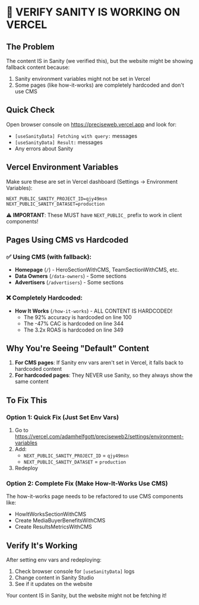 # 🚨 VERIFY SANITY IS WORKING ON VERCEL

## The Problem
The content IS in Sanity (we verified this), but the website might be showing fallback content because:
1. Sanity environment variables might not be set in Vercel
2. Some pages (like how-it-works) are completely hardcoded and don't use CMS

## Quick Check

Open browser console on https://preciseweb.vercel.app and look for:
- `[useSanityData] Fetching with query:` messages
- `[useSanityData] Result:` messages
- Any errors about Sanity

## Vercel Environment Variables

Make sure these are set in Vercel dashboard (Settings → Environment Variables):

```
NEXT_PUBLIC_SANITY_PROJECT_ID=qjy49msn
NEXT_PUBLIC_SANITY_DATASET=production
```

⚠️ **IMPORTANT**: These MUST have `NEXT_PUBLIC_` prefix to work in client components!

## Pages Using CMS vs Hardcoded

### ✅ Using CMS (with fallback):
- **Homepage** (`/`) - HeroSectionWithCMS, TeamSectionWithCMS, etc.
- **Data Owners** (`/data-owners`) - Some sections
- **Advertisers** (`/advertisers`) - Some sections

### ❌ Completely Hardcoded:
- **How It Works** (`/how-it-works`) - ALL CONTENT IS HARDCODED!
  - The 92% accuracy is hardcoded on line 100
  - The -47% CAC is hardcoded on line 344
  - The 3.2x ROAS is hardcoded on line 349

## Why You're Seeing "Default" Content

1. **For CMS pages**: If Sanity env vars aren't set in Vercel, it falls back to hardcoded content
2. **For hardcoded pages**: They NEVER use Sanity, so they always show the same content

## To Fix This

### Option 1: Quick Fix (Just Set Env Vars)
1. Go to https://vercel.com/adamhelfgott/preciseweb2/settings/environment-variables
2. Add:
   - `NEXT_PUBLIC_SANITY_PROJECT_ID` = `qjy49msn`
   - `NEXT_PUBLIC_SANITY_DATASET` = `production`
3. Redeploy

### Option 2: Complete Fix (Make How-It-Works Use CMS)
The how-it-works page needs to be refactored to use CMS components like:
- HowItWorksSectionWithCMS
- Create MediaBuyerBenefitsWithCMS
- Create ResultsMetricsWithCMS

## Verify It's Working

After setting env vars and redeploying:
1. Check browser console for `[useSanityData]` logs
2. Change content in Sanity Studio
3. See if it updates on the website

Your content IS in Sanity, but the website might not be fetching it!